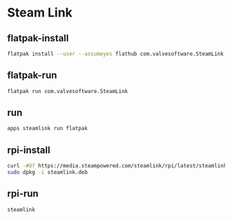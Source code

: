 # Steam Link


## flatpak-install
```sh
flatpak install --user --assumeyes flathub com.valvesoftware.SteamLink
```

## flatpak-run
```sh
flatpak run com.valvesoftware.SteamLink
```

## run
```sh
apps steamlink run flatpak
```

## rpi-install
```sh
curl -#Of https://media.steampowered.com/steamlink/rpi/latest/steamlink.deb
sudo dpkg -i steamlink.deb
```

## rpi-run
```sh
steamlink
```
